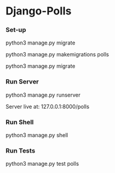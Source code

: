 # Django-Polls

### Set-up
python3 manage.py migrate

python3 manage.py makemigrations polls

python3 manage.py migrate

### Run Server
python3  manage.py runserver

Server live at: 127.0.0.1:8000/polls

### Run Shell
python3 manage.py shell

### Run Tests
python3 manage.py test polls

